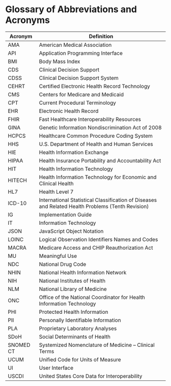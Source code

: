 # Glossary of Abbreviations and Acronyms

| Acronym | Definition| 
|---------|-----------|
AMA |American Medical Association
API	|Application Programming Interface 
BMI	|Body Mass Index
CDS	|Clinical Decision Support
CDSS	|Clinical Decision Support System
CEHRT	|Certified Electronic Health Record Technology
CMS	|Centers for Medicare and Medicaid
CPT	|Current Procedural Terminology
EHR	|Electronic Health Record
FHIR	|Fast Healthcare Interoperability Resources 
GINA	|Genetic Information Nondiscrimination Act of 2008
HCPCS	|Healthcare Common Procedure Coding System
HHS	|U.S. Department of Health and Human Services 
HIE	|Health Information Exchange
HIPAA	|Health Insurance Portability and Accountability Act
HIT	|Health Information Technology
HITECH	|Health Information Technology for Economic and Clinical Health
HL7	|Health Level 7 
ICD-10	|International Statistical Classification of Diseases and Related Health Problems (Tenth Revision)
IG	|Implementation Guide
IT	|Information Technology 
JSON	|JavaScript Object Notation
LOINC	|Logical Observation Identifiers Names and Codes
MACRA	|Medicare Access and CHIP Reauthorization Act
MU	|Meaningful Use
NDC	|National Drug Code 
NHIN	|National Health Information Network
NIH	|National Institutes of Health
NLM	|National Library of Medicine
ONC	|Office of the National Coordinator for Health Information Technology
PHI	|Protected Health Information
PII	|Personally Identifiable Information
PLA	|Proprietary Laboratory Analyses
SDoH	|Social Determinants of Health
SNOMED CT	|Systemized Nomenclature of Medicine – Clinical Terms
UCUM	|Unified Code for Units of Measure
UI	|User Interface
USCDI	|United States Core Data for Interoperability